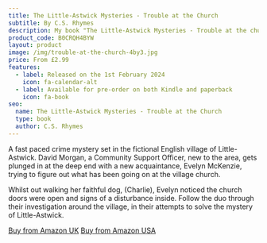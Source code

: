 ```yaml
---
title: The Little-Astwick Mysteries - Trouble at the Church
subtitle: By C.S. Rhymes
description: My book "The Little-Astwick Mysteries - Trouble at the church" is available for pre-order from the Amazon Kindle store.
product_code: B0CRQH4BYW
layout: product
image: /img/trouble-at-the-church-4by3.jpg
price: From £2.99
features:
  - label: Released on the 1st February 2024
    icon: fa-calendar-alt
  - label: Available for pre-order on both Kindle and paperback
    icon: fa-book
seo:
  name: The Little-Astwick Mysteries - Trouble at the Church
  type: book
  author: C.S. Rhymes
---
```


A fast paced crime mystery set in the fictional English village of Little-Astwick. David Morgan, a Community Support Officer, new to the area, gets plunged in at the deep end with a new acquaintance, Evelyn McKenzie, trying to figure out what has been going on at the village church.

Whilst out walking her faithful dog, (Charlie), Evelyn noticed the church doors were open and signs of a disturbance inside. Follow the duo through their investigation around the village, in their attempts to solve the mystery of Little-Astwick.

<div class="buttons is-centered">
<a href="https://www.amazon.co.uk/dp/B0CRQH4BYW" class="button is-info" target="_blank">Buy from Amazon UK</a>
<a href="https://www.amazon.com/dp/B0CRQH4BYW" class="button is-info" target="_blank">Buy from Amazon USA</a>
</div>
